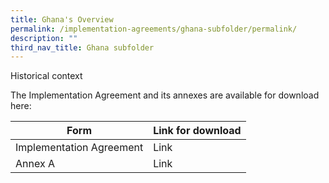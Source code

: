 ```yaml
---
title: Ghana's Overview
permalink: /implementation-agreements/ghana-subfolder/permalink/
description: ""
third_nav_title: Ghana subfolder
---
```

Historical context

The Implementation Agreement and its annexes are available for download here:


| Form | Link for download |
| -------- | -------- | 
| Implementation Agreement | Link | 
| Annex A | Link | 

